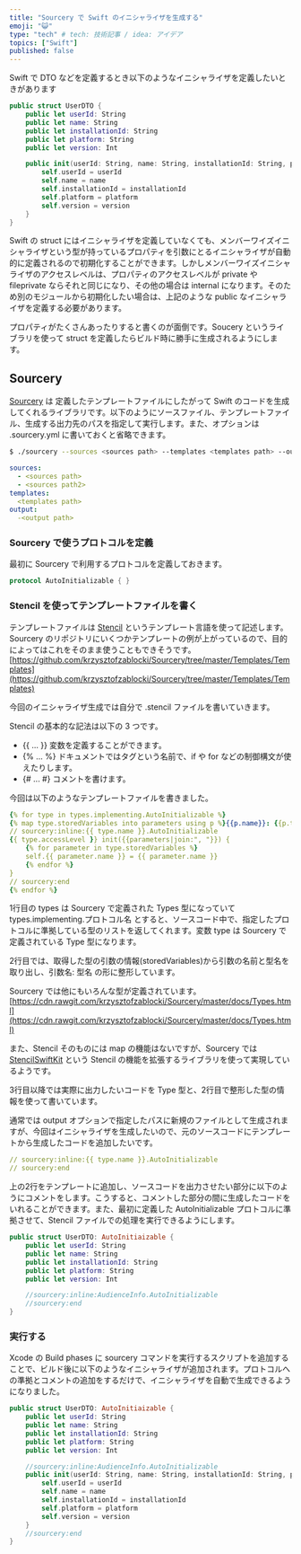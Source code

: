 ```yaml
---
title: "Sourcery で Swift のイニシャライザを生成する"
emoji: "😺"
type: "tech" # tech: 技術記事 / idea: アイデア
topics: ["Swift"]
published: false
---
```


Swift で DTO  などを定義するとき以下のようなイニシャライザを定義したいときがあります

```swift
public struct UserDTO {
    public let userId: String
    public let name: String
    public let installationId: String
    public let platform: String
    public let version: Int

    public init(userId: String, name: String, installationId: String, platform: String, version: Int) {
        self.userId = userId
        self.name = name
        self.installationId = installationId
        self.platform = platform
        self.version = version
    }
}
```

Swift の struct にはイニシャライザを定義していなくても、メンバーワイズイニシャライザという型が持っているプロパティを引数にとるイニシャライザが自動的に定義されるので初期化することができます。しかしメンバーワイズイニシャライザのアクセスレベルは、プロパティのアクセスレベルが private や fileprivate ならそれと同じになり、その他の場合は internal になります。そのため別のモジュールから初期化したい場合は、上記のような public なイニシャライザを定義する必要があります。

プロパティがたくさんあったりすると書くのが面倒です。Soucery というライブラリを使って struct を定義したらビルド時に勝手に生成されるようにします。

## Sourcery

[Sourcery](https://github.com/krzysztofzablocki/Sourcery) は 定義したテンプレートファイルにしたがって Swift のコードを生成してくれるライブラリです。以下のようにソースファイル、テンプレートファイル、生成する出力先のパスを指定して実行します。また、オプションは .sourcery.yml に書いておくと省略できます。

```bash
$ ./sourcery --sources <sources path> --templates <templates path> --output <output path>
```

```yaml
sources:
  - <sources path>
  - <sources path2>
templates:
  <templates path>
output:
  -<output path>
```

### Sourcery で使うプロトコルを定義

最初に Sourcery で利用するプロトコルを定義しておきます。

```swift
protocol AutoInitializable { }
```

### Stencil を使ってテンプレートファイルを書く

テンプレートファイルは [Stencil](https://github.com/stencilproject/Stencil) というテンプレート言語を使って記述します。Sourcery のリポジトリにいくつかテンプレートの例が上がっているので、目的によってはこれをそのまま使うこともできそうです。[https://github.com/krzysztofzablocki/Sourcery/tree/master/Templates/Templates](https://github.com/krzysztofzablocki/Sourcery/tree/master/Templates/Templates)

今回のイニシャライザ生成では自分で .stencil ファイルを書いていきます。

Stencil の基本的な記法は以下の 3 つです。

- {{ ... }} 変数を定義することができます。
- {% ... %} ドキュメントではタグという名前で、if や for などの制御構文が使えたりします。
- {# ... #} コメントを書けます。

今回は以下のようなテンプレートファイルを書きました。

```yaml
{% for type in types.implementing.AutoInitializable %}
{% map type.storedVariables into parameters using p %}{{p.name}}: {{p.typeName }}{% endmap %}
// sourcery:inline:{{ type.name }}.AutoInitializable
{{ type.accessLevel }} init({{parameters|join:", "}}) {
    {% for parameter in type.storedVariables %}
    self.{{ parameter.name }} = {{ parameter.name }}
    {% endfor %}
}
// sourcery:end
{% endfor %}
```

1行目の types は Sourcery で定義された Types 型になっていて types.implementing.プロトコル名 とすると、ソースコード中で、指定したプロトコルに準拠している型のリストを返してくれます。変数 type は Sourcery で定義されている Type 型になります。

2行目では、取得した型の引数の情報(storedVariables)から引数の名前と型名を取り出し、引数名: 型名 の形に整形しています。

Sourcery では他にもいろんな型が定義されています。[https://cdn.rawgit.com/krzysztofzablocki/Sourcery/master/docs/Types.html](https://cdn.rawgit.com/krzysztofzablocki/Sourcery/master/docs/Types.html)

また、Stencil そのものには map の機能はないですが、Sourcery では [StencilSwiftKit](https://github.com/SwiftGen/StencilSwiftKit) という Stencil の機能を拡張するライブラリを使って実現しているようです。

3行目以降では実際に出力したいコードを Type 型と、2行目で整形した型の情報を使って書いています。

通常では output オプションで指定したパスに新規のファイルとして生成されますが、今回はイニシャライザを生成したいので、元のソースコードにテンプレートから生成したコードを追加したいです。

```yaml
// sourcery:inline:{{ type.name }}.AutoInitializable
// sourcery:end
```

上の2行をテンプレートに追加し、ソースコードを出力させたい部分に以下のようにコメントをします。こうすると、コメントした部分の間に生成したコードをいれることができます。また、最初に定義した AutoInitializable プロトコルに準拠させて、Stencil ファイルでの処理を実行できるようにします。

```swift
public struct UserDTO: AutoInitiaizable {
    public let userId: String
    public let name: String
    public let installationId: String
    public let platform: String
    public let version: Int

    //sourcery:inline:AudienceInfo.AutoInitializable
    //sourcery:end
}
```

### 実行する

Xcode の Build phases に sourcery コマンドを実行するスクリプトを追加することで、ビルド後に以下のようなイニシャライザが追加されます。プロトコルへの準拠とコメントの追加をするだけで、イニシャライザを自動で生成できるようになりました。

```swift
public struct UserDTO: AutoInitiaizable {
    public let userId: String
    public let name: String
    public let installationId: String
    public let platform: String
    public let version: Int

    //sourcery:inline:AudienceInfo.AutoInitializable
    public init(userId: String, name: String, installationId: String, platform: String, version: Int) {
        self.userId = userId
        self.name = name
        self.installationId = installationId
        self.platform = platform
        self.version = version
    }
    //sourcery:end
}
```